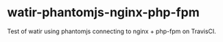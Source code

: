 # watir-phantomjs-nginx-php-fpm
Test of watir using phantomjs connecting to nginx + php-fpm on TravisCI.
